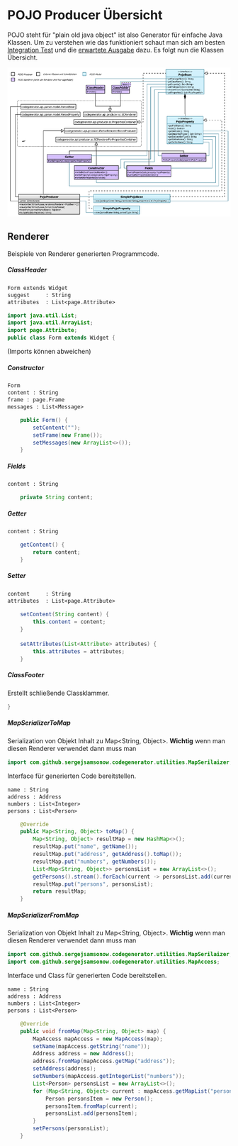 POJO Producer Übersicht
=======================
POJO steht für "plain old java object" ist also Generator für einfache Java Klassen.
Um zu verstehen wie das funktioniert schaut man sich am besten [Integration Test][1] 
und die [erwartete Ausgabe][2] dazu. Es folgt nun die Klassen Übersicht.

![Überblick](src/site/resources/pojo-producer.png)

## Renderer
Beispiele von Renderer generierten Programmcode.

##### ClassHeader
```
Form extends Widget
suggest     : String
attributes  : List<page.Attribute>
```
```java
import java.util.List;
import java.util.ArrayList;
import page.Attribute;
public class Form extends Widget {
```
(Imports können abweichen)

##### Constructor
```
Form
content : String
frame : page.Frame
messages : List<Message>
```
```java
    public Form() {
        setContent("");
        setFrame(new Frame());
        setMessages(new ArrayList<>());
    }

```

##### Fields
```
content : String
```
```java
    private String content;

```

##### Getter
```
content : String
```
```java
    getContent() {
        return content;
    }

```

##### Setter
```
content     : String
attributes  : List<page.Attribute>
```
```java
    setContent(String content) {
        this.content = content;
    }

    setAttributes(List<Attribute> attributes) {
        this.attributes = attributes;
    }

```

##### ClassFooter
Erstellt schließende Classklammer.
```java
}

```

##### MapSerializerToMap
Serialization von Objekt Inhalt zu Map<String, Object>.
**Wichtig** wenn man diesen Renderer verwendet dann muss man
```java
import com.github.sergejsamsonow.codegenerator.utilities.MapSerilaizer;
```
Interface für generierten Code bereitstellen.

```
name : String
address : Address
numbers : List<Integer>
persons : List<Person>
```
```java
    @Override
    public Map<String, Object> toMap() {
        Map<String, Object> resultMap = new HashMap<>();
        resultMap.put("name", getName());
        resultMap.put("address", getAddress().toMap());
        resultMap.put("numbers", getNumbers());
        List<Map<String, Object>> personsList = new ArrayList<>();
        getPersons().stream().forEach(current -> personsList.add(current.toMap()));
        resultMap.put("persons", personsList);
        return resultMap;
    }

```

##### MapSerializerFromMap
Serialization von Objekt Inhalt zu Map<String, Object>.
**Wichtig** wenn man diesen Renderer verwendet dann muss man 
```java
import com.github.sergejsamsonow.codegenerator.utilities.MapSerilaizer;
import com.github.sergejsamsonow.codegenerator.utilities.MapAccess;
```
Interface und Class für generierten Code bereitstellen.

```
name : String
address : Address
numbers : List<Integer>
persons : List<Person>
```
```java
    @Override
    public void fromMap(Map<String, Object> map) {
        MapAccess mapAccess = new MapAccess(map);
        setName(mapAccess.getString("name"));
        Address address = new Address();
        address.fromMap(mapAccess.getMap("address"));
        setAddress(address);
        setNumbers(mapAccess.getIntegerList("numbers"));
        List<Person> personsList = new ArrayList<>();
        for (Map<String, Object> current : mapAccess.getMapList("persons")) {
            Person personsItem = new Person();
            personsItem.fromMap(current);
            personsList.add(personsItem);
        }
        setPersons(personsList);
    }

```

[1]: src/test/java/com/github/sergejsamsonow/codegenerator/pojo/IntegrationPojoProducerTest.java
[2]: src/test/resources/pojo-renderer/PojoProducer-Integration.txt
